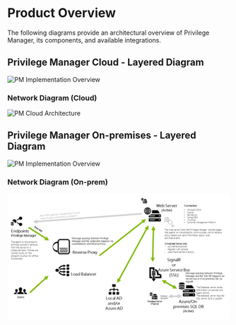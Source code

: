 [title]: # (Product Overview)
[tags]: # (architecture)
[priority]: # (11)
# Product Overview

The following diagrams provide an architectural overview of Privilege Manager, its components, and available integrations.

## Privilege Manager Cloud - Layered Diagram

![PM Implementation Overview](images/privman-arch-20190415.png)

### Network Diagram (Cloud)

![PM Cloud Architecture](images/privman-cloud.png)

## Privilege Manager On-premises - Layered Diagram

![PM Implementation Overview](images/privman-arch-on-prem-20190415.png)

### Network Diagram (On-prem)

![PM On-Premises Architecture](images/privman-on-prem.png)

